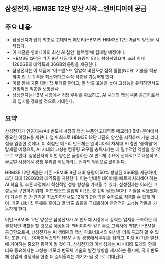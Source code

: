 ## 삼성전자, HBM3E 12단 양산 시작…엔비디아에 공급

## 주요 내용:
*   삼성전자가 업계 최초로 고대역폭 메모리(HBM)인 HBM3E 12단 제품의 양산을 시작했다.
*   이 제품은 엔비디아의 최신 AI 칩인 '블랙웰'에 탑재될 예정이다.
*   HBM3E 12단은 기존 8단 제품 대비 용량이 50% 향상되었으며, 초당 최대 1280GB의 대역폭과 36GB의 용량을 제공한다.
*   삼성전자는 이 제품에 '어드밴스드 열압착 비전도성 접착 필름(NCF)' 기술을 적용하여 칩 간 간격을 최소화하고 수직 적층을 가능하게 했다.
*   이를 통해 기존 대비 칩 두께를 줄이고, 열 방출 효율을 높여 고성능을 유지하면서도 안정적인 작동을 보장한다.
*   삼성전자는 HBM 시장에서 경쟁 우위를 확보하고, AI 시대의 핵심 부품 공급자로서의 입지를 강화할 것으로 기대된다.

## 요약

삼성전자가 인공지능(AI) 반도체 시장의 핵심 부품인 고대역폭 메모리(HBM) 분야에서 중요한 이정표를 세웠다. 업계 최초로 HBM3E 12단 제품의 양산을 시작하며 기술 리더십을 입증한 것이다. 이 최첨단 메모리 반도체는 엔비디아의 차세대 AI 칩인 '블랙웰'에 탑재될 예정으로, AI 시대의 고성능 컴퓨팅 요구를 충족시키는 데 필수적인 역할을 할 것으로 보인다. 삼성전자의 이번 양산은 급증하는 AI 반도체 수요에 선제적으로 대응하고, 글로벌 시장에서 경쟁 우위를 확보하려는 전략의 일환으로 풀이된다.

HBM3E 12단 제품은 기존 HBM3E 8단 대비 용량이 50% 향상된 36GB를 제공하며, 초당 최대 1280GB의 대역폭을 자랑한다. 이는 방대한 데이터를 빠르게 처리해야 하는 AI 학습 및 추론 과정에서 혁신적인 성능 향상을 가져올 수 있다. 삼성전자는 이러한 고성능을 구현하기 위해 '어드밴스드 열압착 비전도성 접착 필름(NCF)' 기술을 적용했다. 이 기술은 칩 간 간격을 최소화하면서도 12개의 D램 칩을 수직으로 적층할 수 있게 하여, 기존 대비 칩 두께를 줄이고 열 방출 효율을 극대화하여 안정적인 고성능 작동을 가능하게 한다.

이번 HBM3E 12단 양산은 삼성전자가 AI 반도체 시장에서 강력한 입지를 구축하는 데 결정적인 역할을 할 것으로 예상된다. 엔비디아와 같은 주요 고객사에 최첨단 HBM을 공급함으로써, 삼성전자는 AI 생태계의 핵심 파트너로서의 위상을 더욱 공고히 할 수 있다. 또한, 이는 SK하이닉스와의 HBM 시장 경쟁에서 우위를 점하고, 미래 AI 기술 발전에 기여하는 중요한 동력이 될 것이다. 삼성전자의 이번 성과는 AI 시대의 도래와 함께 더욱 중요해지는 고성능 메모리 반도체 기술의 발전 방향을 제시하는 동시에, 국내 반도체 산업의 경쟁력을 한층 더 끌어올리는 계기가 될 것으로 기대된다.